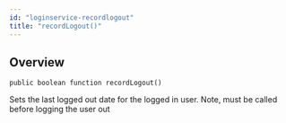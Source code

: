 ```yaml
---
id: "loginservice-recordlogout"
title: "recordLogout()"
---
```



## Overview




```luceescript
public boolean function recordLogout()
```

Sets the last logged out date for the logged in user. Note, must be
called before logging the user out

